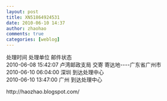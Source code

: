 ```yaml
---
layout: post
title: XN51864924531
date: 2010-06-10 14:37
author: zhaohao
comments: true
categories: [weblog]
---
```

处理时间 处理单位 邮件状态
<br />2010-06-08 15:42:07 卢湾邮政支局 交寄 寄达地----广东省广州市
<br />2010-06-10 06:04:00 深圳 到达处理中心
<br />2010-06-10 13:47:00 广州 到达处理中心

<div>http://haozhao.blogspot.com/</div>

